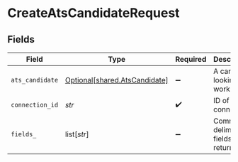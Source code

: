 # CreateAtsCandidateRequest


## Fields

| Field                                                                | Type                                                                 | Required                                                             | Description                                                          |
| -------------------------------------------------------------------- | -------------------------------------------------------------------- | -------------------------------------------------------------------- | -------------------------------------------------------------------- |
| `ats_candidate`                                                      | [Optional[shared.AtsCandidate]](../../models/shared/atscandidate.md) | :heavy_minus_sign:                                                   | A candidate looking for work                                         |
| `connection_id`                                                      | *str*                                                                | :heavy_check_mark:                                                   | ID of the connection                                                 |
| `fields_`                                                            | list[*str*]                                                          | :heavy_minus_sign:                                                   | Comma-delimited fields to return                                     |